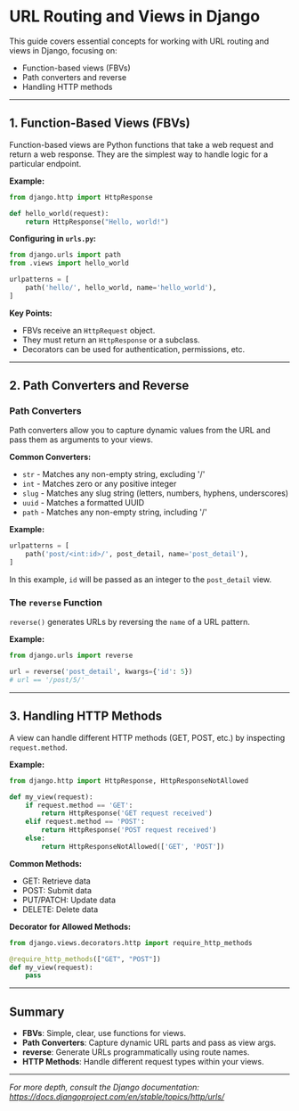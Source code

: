 # URL Routing and Views in Django

This guide covers essential concepts for working with URL routing and views in Django, focusing on:

- Function-based views (FBVs)
- Path converters and reverse
- Handling HTTP methods

---

## 1. Function-Based Views (FBVs)

Function-based views are Python functions that take a web request and return a web response. They are the simplest way to handle logic for a particular endpoint.

**Example:**

```python
from django.http import HttpResponse

def hello_world(request):
    return HttpResponse("Hello, world!")
```

**Configuring in `urls.py`:**

```python
from django.urls import path
from .views import hello_world

urlpatterns = [
    path('hello/', hello_world, name='hello_world'),
]
```

**Key Points:**

- FBVs receive an `HttpRequest` object.
- They must return an `HttpResponse` or a subclass.
- Decorators can be used for authentication, permissions, etc.

---

## 2. Path Converters and Reverse

### Path Converters

Path converters allow you to capture dynamic values from the URL and pass them as arguments to your views.

**Common Converters:**

- `str` - Matches any non-empty string, excluding '/'
- `int` - Matches zero or any positive integer
- `slug` - Matches any slug string (letters, numbers, hyphens, underscores)
- `uuid` - Matches a formatted UUID
- `path` - Matches any non-empty string, including '/'

**Example:**

```python
urlpatterns = [
    path('post/<int:id>/', post_detail, name='post_detail'),
]
```

In this example, `id` will be passed as an integer to the `post_detail` view.

### The `reverse` Function

`reverse()` generates URLs by reversing the `name` of a URL pattern.

**Example:**

```python
from django.urls import reverse

url = reverse('post_detail', kwargs={'id': 5})
# url == '/post/5/'
```

---

## 3. Handling HTTP Methods

A view can handle different HTTP methods (GET, POST, etc.) by inspecting `request.method`.

**Example:**

```python
from django.http import HttpResponse, HttpResponseNotAllowed

def my_view(request):
    if request.method == 'GET':
        return HttpResponse('GET request received')
    elif request.method == 'POST':
        return HttpResponse('POST request received')
    else:
        return HttpResponseNotAllowed(['GET', 'POST'])
```

**Common Methods:**

- GET: Retrieve data
- POST: Submit data
- PUT/PATCH: Update data
- DELETE: Delete data

**Decorator for Allowed Methods:**

```python
from django.views.decorators.http import require_http_methods

@require_http_methods(["GET", "POST"])
def my_view(request):
    pass
```

---

## Summary

- **FBVs**: Simple, clear, use functions for views.
- **Path Converters**: Capture dynamic URL parts and pass as view args.
- **reverse**: Generate URLs programmatically using route names.
- **HTTP Methods**: Handle different request types within your views.

---

_For more depth, consult the Django documentation: https://docs.djangoproject.com/en/stable/topics/http/urls/_
